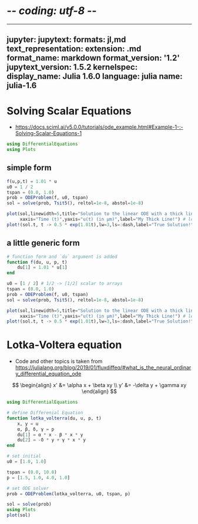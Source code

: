 # -*- coding: utf-8 -*-
---
jupyter:
  jupytext:
    formats: jl,md
    text_representation:
      extension: .md
      format_name: markdown
      format_version: '1.2'
      jupytext_version: 1.5.2
  kernelspec:
    display_name: Julia 1.6.0
    language: julia
    name: julia-1.6
---

# Solving Scalar Equations

- https://docs.sciml.ai/v5.0.0/tutorials/ode_example.html#Example-1-:-Solving-Scalar-Equations-1

```julia
using DifferentialEquations
using Plots
```

## simple form

```julia
f(u,p,t) = 1.01 * u
u0 = 1 / 2
tspan = (0.0, 1.0)
prob = ODEProblem(f, u0, tspan)
sol = solve(prob, Tsit5(), reltol=1e-8, abstol=1e-8)

plot(sol,linewidth=5,title="Solution to the linear ODE with a thick line",
     xaxis="Time (t)",yaxis="u(t) (in μm)",label="My Thick Line!") # legend=false
plot!(sol.t, t -> 0.5 * exp(1.01t),lw=3,ls=:dash,label="True Solution!")
```

## a little generic form

```julia
# function form and `du` argument is added
function f(du, u, p, t)
    du[1] = 1.01 * u[1]
end

u0 = [1 / 2] # 1/2 -> [1/2] scalar to arrays
tspan = (0.0, 1.0)
prob = ODEProblem(f, u0, tspan)
sol = solve(prob, Tsit5(), reltol=1e-8, abstol=1e-8)

plot(sol,linewidth=5,title="Solution to the linear ODE with a thick line",
     xaxis="Time (t)",yaxis="u(t) (in μm)",label="My Thick Line!") # legend=false
plot!(sol.t, t -> 0.5 * exp(1.01t),lw=3,ls=:dash,label="True Solution!")
```

# Lotka-Voltera equation

- Code and other topics is taken from https://julialang.org/blog/2019/01/fluxdiffeq/#what_is_the_neural_ordinary_differential_equation_ode

$$
\begin{align}
x' &= \alpha x + \beta xy \\
y' &= -\delta y + \gamma xy    
\end{align}
$$

```julia
using DifferentialEquations 

# define Differenial Equation
function lotka_volterra(du, u, p, t) 
    x, y = u 
    α, β, δ, γ = p 
    du[1] = α * x - β * x * y 
    du[2] = -δ * y + γ * x * y 
end 

# set initial
u0 = [1.0, 1.0] 

tspan = (0.0, 10.0) 
p = [1.5, 1.0, 4.0, 1.0]

# set ODE solver
prob = ODEProblem(lotka_volterra, u0, tspan, p)

sol = solve(prob) 
using Plots 
plot(sol)
```
